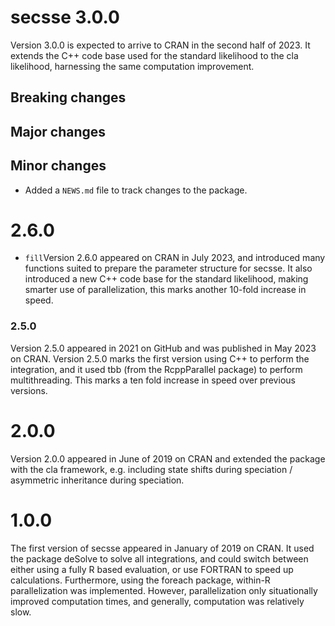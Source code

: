 # secsse 3.0.0

Version 3.0.0 is expected to arrive to CRAN in the second half of 2023. It 
extends the C++ code base used for the standard likelihood to the cla
likelihood, harnessing the same computation improvement. 

## Breaking changes



## Major changes

## Minor changes
* Added a `NEWS.md` file to track changes to the package.

# 2.6.0

* `fill`Version 2.6.0 appeared on CRAN in July 2023, and introduced many functions 
suited to prepare the parameter structure for secsse. It also introduced a new
C++ code base for the standard likelihood, making smarter use of
parallelization, this marks another 10-fold increase in speed.

### 2.5.0
Version 2.5.0 appeared in 2021 on GitHub and was published in May 2023 on CRAN.
Version 2.5.0 marks the first version using C++ to perform the integration,
and it used tbb (from the RcppParallel package) to perform multithreading. This
marks a ten fold increase in speed over previous versions.

# 2.0.0
Version 2.0.0 appeared in June of 2019 on CRAN and extended the package with the
cla framework, e.g. including state shifts during speciation / asymmetric 
inheritance during speciation. 

# 1.0.0
The first version of secsse appeared in January of 2019 on CRAN. It used the
package deSolve to solve all integrations, and could switch between either using
a fully R based evaluation, or use FORTRAN to speed up calculations.
Furthermore, using the foreach package, within-R parallelization was
implemented. However, parallelization only situationally improved computation
times, and generally, computation was relatively slow.